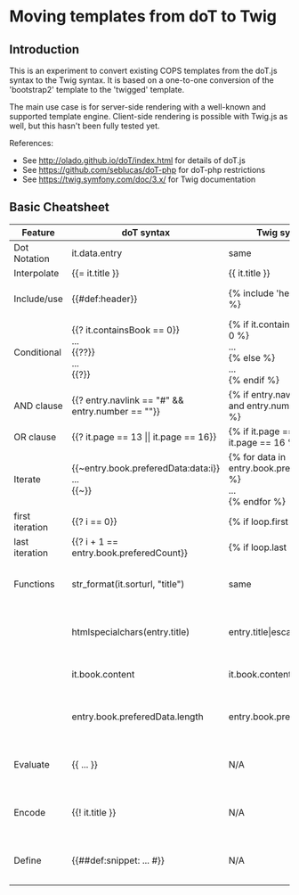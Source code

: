 # Moving templates from doT to Twig

## Introduction

This is an experiment to convert existing COPS templates from the doT.js syntax to the Twig syntax.
It is based on a one-to-one conversion of the 'bootstrap2' template to the 'twigged' template.

The main use case is for server-side rendering with a well-known and supported template engine.
Client-side rendering is possible with Twig.js as well, but this hasn't been fully tested yet.

References:
- See http://olado.github.io/doT/index.html for details of doT.js
- See https://github.com/seblucas/doT-php for doT-php restrictions
- See https://twig.symfony.com/doc/3.x/ for Twig documentation

## Basic Cheatsheet

| Feature | doT syntax | Twig syntax | Remark |
|---------|------------|-------------|--------|
| Dot Notation | it.data.entry | same | |
| Interpolate | {{= it.title }} | {{ it.title }} | |
| Include/use | {{#def:header}} | {% include 'header.html' %} | use include statement |
| Conditional | {{? it.containsBook == 0}}<br>...<br>{{??}}<br>...<br>{{?}} | {% if it.containsBook == 0 %}<br>...<br>{% else %}<br>...<br>{% endif %} | |
| AND clause | {{? entry.navlink == "#" && entry.number == ""}} | {% if entry.navlink == "#" and entry.number == "" %} | |
| OR clause | {{? it.page == 13 \|\| it.page == 16}} | {% if it.page == 13 or it.page == 16 %} | |
| Iterate | {{\~entry.book.preferedData:data:i}}<br>...<br>{{\~}} | {% for data in entry.book.preferedData %}<br>...<br>{% endfor %} | |
| first iteration | {{? i == 0}} | {% if loop.first %} | |
| last iteration | {{? i + 1 == entry.book.preferedCount}} | {% if loop.last %} | |
| Functions | str_format(it.sorturl, "title") | same | for defined Twig functions |
|  | htmlspecialchars(entry.title) | entry.title\|escape | for defined Twig filters |
|  | it.book.content | it.book.content\|raw | for pre-formatted HTML |
|  | entry.book.preferedData.length | entry.book.preferedCount | not supported in doT-php |
| Evaluate | {{ ... }} | N/A | not supported in doT-php |
| Encode | {{! it.title }} | N/A | not supported in doT-php |
| Define | {{##def:snippet: ... #}} | N/A | not supported in doT-php |

